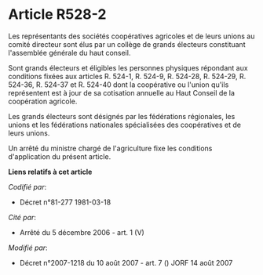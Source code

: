 # Article R528-2

Les représentants des sociétés coopératives agricoles et de leurs unions au comité directeur sont élus par un collège de
grands électeurs constituant l'assemblée générale du haut conseil.

Sont grands électeurs et éligibles les personnes physiques répondant aux conditions fixées aux articles R. 524-1, R. 524-9,
R. 524-28, R. 524-29, R. 524-36, R. 524-37 et R. 524-40 dont la coopérative ou l'union qu'ils représentent est à jour de sa
cotisation annuelle au Haut Conseil de la coopération agricole.

Les grands électeurs sont désignés par les fédérations régionales, les unions et les fédérations nationales spécialisées des
coopératives et de leurs unions.

Un arrêté du ministre chargé de l'agriculture fixe les conditions d'application du présent article.

**Liens relatifs à cet article**

_Codifié par_:

  - Décret n°81-277 1981-03-18

_Cité par_:

  - Arrêté du 5 décembre 2006 - art. 1 (V)

_Modifié par_:

  - Décret n°2007-1218 du 10 août 2007 - art. 7 () JORF 14 août 2007
